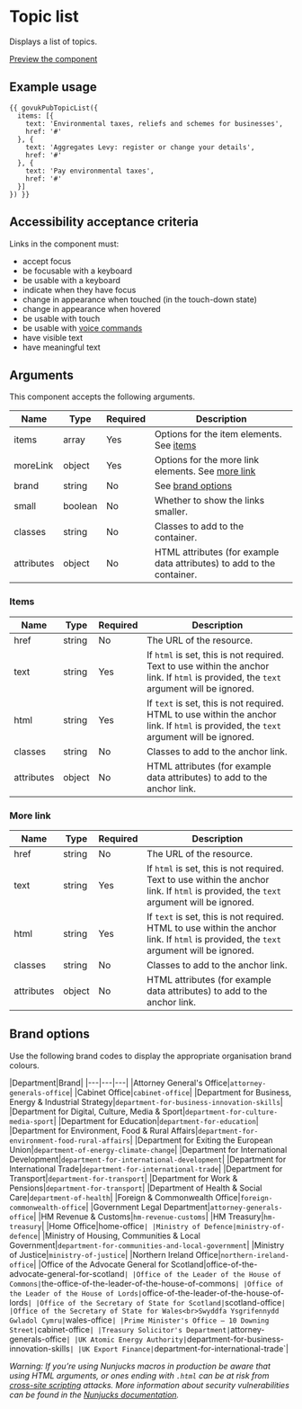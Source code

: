 # Topic list

Displays a list of topics.

[Preview the component](https://govuk-publishing-frontend.herokuapp.com/components/topic-list/)

## Example usage

```
{{ govukPubTopicList({
  items: [{
    text: 'Environmental taxes, reliefs and schemes for businesses',
    href: '#'
  }, {
    text: 'Aggregates Levy: register or change your details',
    href: '#'
  }, {
    text: 'Pay environmental taxes',
    href: '#'
  }]
}) }}
```

## Accessibility acceptance criteria

Links in the component must:

- accept focus
- be focusable with a keyboard
- be usable with a keyboard
- indicate when they have focus
- change in appearance when touched (in the touch-down state)
- change in appearance when hovered
- be usable with touch
- be usable with [voice commands](https://www.w3.org/WAI/perspectives/voice.html)
- have visible text
- have meaningful text

## Arguments

This component accepts the following arguments.

|Name|Type|Required|Description|
|---|---|---|---|
|items|array|Yes|Options for the item elements. See [items](#items)|
|moreLink|object|Yes|Options for the more link elements. See [more link](#more-link)|
|brand|string|No|See [brand options](#brand-options)|
|small|boolean|No|Whether to show the links smaller.|
|classes|string|No|Classes to add to the container.|
|attributes|object|No|HTML attributes (for example data attributes) to add to the container.|

### Items

|Name|Type|Required|Description|
|---|---|---|---|
|href|string|No|The URL of the resource.|
|text|string|Yes|If `html` is set, this is not required. Text to use within the anchor link. If `html` is provided, the `text` argument will be ignored.|
|html|string|Yes|If `text` is set, this is not required. HTML to use within the anchor link. If `html` is provided, the `text` argument will be ignored.|
|classes|string|No|Classes to add to the anchor link.|
|attributes|object|No|HTML attributes (for example data attributes) to add to the anchor link.|

### More link

|Name|Type|Required|Description|
|---|---|---|---|
|href|string|No|The URL of the resource.|
|text|string|Yes|If `html` is set, this is not required. Text to use within the anchor link. If `html` is provided, the `text` argument will be ignored.|
|html|string|Yes|If `text` is set, this is not required. HTML to use within the anchor link. If `html` is provided, the `text` argument will be ignored.|
|classes|string|No|Classes to add to the anchor link.|
|attributes|object|No|HTML attributes (for example data attributes) to add to the anchor link.|

## Brand options

Use the following brand codes to display the appropriate organisation brand colours.

|Department|Brand|
|---|---|---|
|Attorney General's Office|`attorney-generals-office`|
|Cabinet Office|`cabinet-office`|
|Department for Business, Energy & Industrial Strategy|`department-for-business-innovation-skills`|
|Department for Digital, Culture, Media & Sport|`department-for-culture-media-sport`|
|Department for Education|`department-for-education`|
|Department for Environment, Food & Rural Affairs|`department-for-environment-food-rural-affairs`|
|Department for Exiting the European Union|`department-of-energy-climate-change`|
|Department for International Development|`department-for-international-development`|
|Department for International Trade|`department-for-international-trade`|
|Department for Transport|`department-for-transport`|
|Department for Work & Pensions|`department-for-transport`|
|Department of Health & Social Care|`department-of-health`|
|Foreign & Commonwealth Office|`foreign-commonwealth-office`|
|Government Legal Department|`attorney-generals-office`|
|HM Revenue & Customs|`hm-revenue-customs`|
|HM Treasury|`hm-treasury`|
|Home Office|home-office`|
|Ministry of Defence|ministry-of-defence`|
|Ministry of Housing, Communities & Local Government|`department-for-communities-and-local-government`|
|Ministry of Justice|`ministry-of-justice`|
|Northern Ireland Office|`northern-ireland-office`|
|Office of the Advocate General for Scotland|office-of-the-advocate-general-for-scotland`|
|Office of the Leader of the House of Commons|`the-office-of-the-leader-of-the-house-of-commons`|
|Office of the Leader of the House of Lords|`office-of-the-leader-of-the-house-of-lords`|
|Office of the Secretary of State for Scotland|`scotland-office`|
|Office of the Secretary of State for Wales<br>Swyddfa Ysgrifennydd Gwladol Cymru|`wales-office`|
|Prime Minister's Office – 10 Downing Street|`cabinet-office`|
|Treasury Solicitor's Department|`attorney-generals-office`|
|UK Atomic Energy Authority|`department-for-business-innovation-skills`|
|UK Export Finance|`department-for-international-trade`|


*Warning: If you’re using Nunjucks macros in production be aware that using HTML arguments, or ones ending with `.html` can be at risk from [cross-site scripting](https://en.wikipedia.org/wiki/Cross-site_scripting) attacks. More information about security vulnerabilities can be found in the [Nunjucks documentation](https://mozilla.github.io/nunjucks/api.html#user-defined-templates-warning).*
